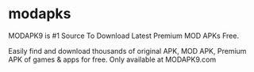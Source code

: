 # modapks

MODAPK9 is #1 Source To Download Latest Premium MOD APKs Free.

Easily find and download thousands of original APK, MOD APK, Premium APK of games & apps for free. Only available at MODAPK9.com
